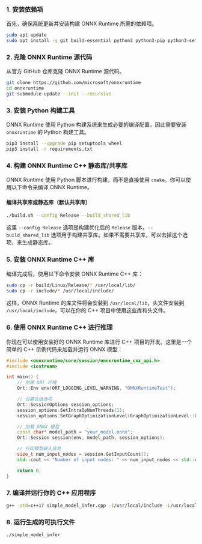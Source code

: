 ### 1. 安装依赖项
首先，确保系统更新并安装构建 ONNX Runtime 所需的依赖项。

```bash
sudo apt update
sudo apt install -y git build-essential python3 python3-pip python3-setuptools python3-dev libprotobuf-dev protobuf-compiler libcurl4-openssl-dev libssl-dev autoconf automake libtool curl make cmake unzip pkg-config
```

### 2. 克隆 ONNX Runtime 源代码
从官方 GitHub 仓库克隆 ONNX Runtime 源代码。

```bash
git clone https://github.com/microsoft/onnxruntime
cd onnxruntime
git submodule update --init --recursive
```

### 3. 安装 Python 构建工具
ONNX Runtime 使用 Python 构建系统来生成必要的编译配置，因此需要安装 `onnxruntime` 的 Python 构建工具。

```bash
pip3 install --upgrade pip setuptools wheel
pip3 install -r requirements.txt
```

### 4. 构建 ONNX Runtime C++ 静态库/共享库

ONNX Runtime 使用 Python 脚本进行构建，而不是直接使用 `cmake`。你可以使用以下命令来编译 ONNX Runtime。

#### 编译共享库或静态库（默认共享库）

```bash
./build.sh --config Release --build_shared_lib
```

这里 `--config Release` 选项是构建优化后的 `Release` 版本，`--build_shared_lib` 选项用于构建共享库。如果不需要共享库，可以去掉这个选项，来生成静态库。

### 5. 安装 ONNX Runtime C++ 库

编译完成后，使用以下命令安装 ONNX Runtime C++ 库：

```bash
sudo cp -r build/Linux/Release/* /usr/local/lib/
sudo cp -r include/* /usr/local/include/
```

这样，ONNX Runtime 的库文件将会安装到 `/usr/local/lib`，头文件安装到 `/usr/local/include`，可以在你的 C++ 项目中使用这些库和头文件。

### 6. 使用 ONNX Runtime C++ 进行推理
你现在可以使用安装好的 ONNX Runtime 库进行 C++ 项目的开发。这里是一个简单的 C++ 示例代码来加载并运行 ONNX 模型：

```cpp
#include <onnxruntime/core/session/onnxruntime_cxx_api.h>
#include <iostream>

int main() {
    // 创建 ORT 环境
    Ort::Env env(ORT_LOGGING_LEVEL_WARNING, "ONNXRuntimeTest");

    // 设置会话选项
    Ort::SessionOptions session_options;
    session_options.SetIntraOpNumThreads(1);
    session_options.SetGraphOptimizationLevel(GraphOptimizationLevel::ORT_ENABLE_EXTENDED);

    // 加载 ONNX 模型
    const char* model_path = "your_model.onnx";
    Ort::Session session(env, model_path, session_options);

    // 打印模型输入信息
    size_t num_input_nodes = session.GetInputCount();
    std::cout << "Number of input nodes: " << num_input_nodes << std::endl;

    return 0;
}
```

### 7. 编译并运行你的 C++ 应用程序

```bash
g++ -std=c++17 simple_model_infer.cpp -I/usr/local/include -L/usr/local/lib -lonnxruntime -o simple_model_infer
```

### 8. 运行生成的可执行文件

```bash
./simple_model_infer
```